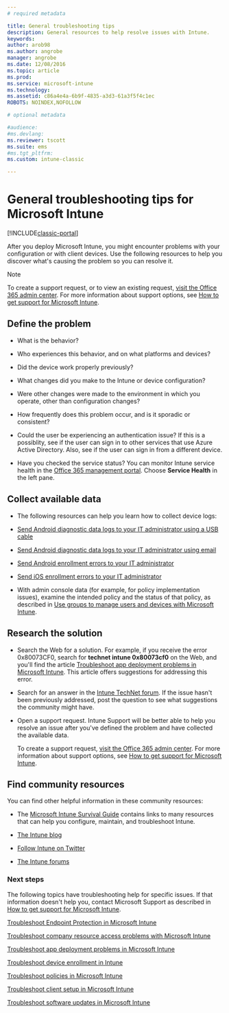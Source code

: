 ```yaml
---
# required metadata

title: General troubleshooting tips 
description: General resources to help resolve issues with Intune.
keywords:
author: arob98
ms.author: angrobe
manager: angrobe
ms.date: 12/08/2016
ms.topic: article
ms.prod:
ms.service: microsoft-intune
ms.technology:
ms.assetid: c86a4e4a-6b9f-4835-a3d3-61a3f5f4c1ec
ROBOTS: NOINDEX,NOFOLLOW

# optional metadata

#audience:
#ms.devlang:
ms.reviewer: tscott
ms.suite: ems
#ms.tgt_pltfrm:
ms.custom: intune-classic

---
```


# General troubleshooting tips for Microsoft Intune

[!INCLUDE[classic-portal](../includes/classic-portal.md)]

After you deploy Microsoft Intune, you might encounter problems with your configuration or with client devices. Use the following resources to help you discover what's causing the problem so you can resolve it.

> [!NOTE]
> To create a support request, or to view an existing request, [visit the Office 365 admin center](https://portal.office.com/admin/default.aspx). For more information about support options, see [How to get support for Microsoft Intune](how-to-get-support-for-microsoft-intune.md).

## Define the problem

-   What is the behavior?

-   Who experiences this behavior, and on what platforms and devices?

-   Did the device work properly previously?

-   What changes did you make to the Intune or device configuration?

-   Were other changes were made to the environment in which you operate, other than configuration changes?

-   How frequently does this problem occur, and is it sporadic or consistent?

-   Could the user be experiencing an authentication issue? If this is a possiblity, see if the user can sign in to other services that use Azure Active Directory. Also, see if the user can sign in from a different device.

-   Have you checked the service status? You can monitor Intune service health in the [Office 365 management portal](https://portal.office.com/Admin/Default.aspx). Choose **Service Health** in the left pane.

## Collect available data

-   The following resources can help you learn how to collect device logs:
  - [Send Android diagnostic data logs to your IT administrator using a USB cable](/intune-user-help/send-diagnostic-data-logs-to-your-it-administrator-using-a-usb-cable-android)
  - [Send Android diagnostic data logs to your IT administrator using email](/intune-user-help/send-diagnostic-data-logs-to-your-it-administrator-using-email-android)
  - [Send Android enrollment errors to your IT administrator](/intune-user-help/send-enrollment-errors-to-your-it-administrator-android)
  - [Send iOS enrollment errors to your IT administrator](/intune-user-help/send-errors-to-your-it-admin-ios)

-   With admin console data (for example, for policy implementation issues), examine the intended policy and the status of that policy, as described in [Use groups to manage users and devices with Microsoft Intune](/intune-classic/deploy-use/use-groups-to-manage-users-and-devices-with-microsoft-intune).

## Research the solution

-   Search the Web for a solution. For example, if you receive the error 0x80073CF0, search for **technet intune 0x80073cf0** on the Web, and you'll find the article [Troubleshoot app deployment problems in Microsoft Intune](troubleshoot-app-deployment-problems-in-microsoft-intune.md). This article offers suggestions for addressing this error.

-   Search for an answer in the [Intune TechNet forum](https://social.technet.microsoft.com/Forums/en-US/home?forum=microsoftintuneprod).  If the issue hasn't been previously addressed, post the question to see what suggestions the community might have.

-   Open a support request. Intune Support will be better able to help you resolve an issue after you've defined the problem and have collected the available data.

    To create a support request, [visit the Office 365 admin center](https://portal.office.com/admin/default.aspx). For more information about support options, see [How to get support for Microsoft Intune](how-to-get-support-for-microsoft-intune.md).

## Find community resources
You can find other helpful information in these community resources:

-   The [Microsoft Intune Survival Guide](http://social.technet.microsoft.com/wiki/contents/articles/23431.microsoft-intune-survival-guide.aspx) contains links to many resources that can help you configure, maintain, and troubleshoot Intune.

-   [The Intune blog](http://blogs.technet.com/b/windowsintune/)

-   [Follow Intune on Twitter](https://twitter.com/MSIntune)

-   [The Intune forums](https://social.technet.microsoft.com/Forums/home?category=microsoftintune&filter=alltypes&sort=lastpostdesc)

### Next steps
The following topics have troubleshooting help for specific issues. If that information doesn't help you, contact Microsoft Support as described in [How to get support for Microsoft Intune](how-to-get-support-for-microsoft-intune.md).

[Troubleshoot Endpoint Protection in Microsoft Intune](troubleshoot-endpoint-protection-in-microsoft-intune.md)

[Troubleshoot company resource access problems with Microsoft Intune](troubleshoot-company-resource-access-problems-with-microsoft-intune.md)

[Troubleshoot app deployment problems in Microsoft Intune](troubleshoot-app-deployment-problems-in-microsoft-intune.md)

[Troubleshoot device enrollment in Intune](troubleshoot-device-enrollment-in-intune.md)

[Troubleshoot policies in Microsoft Intune](troubleshoot-policies-in-microsoft-intune.md)

[Troubleshoot client setup in Microsoft Intune](troubleshoot-client-setup-in-microsoft-intune.md)

[Troubleshoot software updates in Microsoft Intune](troubleshoot-software-updates-in-microsoft-intune.md)
